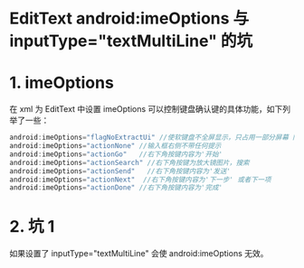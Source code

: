 # EditText android:imeOptions 与 inputType="textMultiLine" 的坑

# 1. imeOptions

在 xml 为 EditText 中设置 imeOptions 可以控制键盘确认键的具体功能，如下列举了一些：

```java
android:imeOptions="flagNoExtractUi" //使软键盘不全屏显示，只占用一部分屏幕 同时,这个属性还能控件软键盘右下角按键的显示内容,默认情况下为回车键
android:imeOptions="actionNone" //输入框右侧不带任何提示
android:imeOptions="actionGo"   //右下角按键内容为'开始'
android:imeOptions="actionSearch" //右下角按键为放大镜图片，搜索
android:imeOptions="actionSend"   //右下角按键内容为'发送'
android:imeOptions="actionNext"  //右下角按键内容为'下一步' 或者下一项
android:imeOptions="actionDone" //右下角按键内容为'完成'
```

# 2. 坑 1

如果设置了 inputType="textMultiLine" 会使 android:imeOptions 无效。

